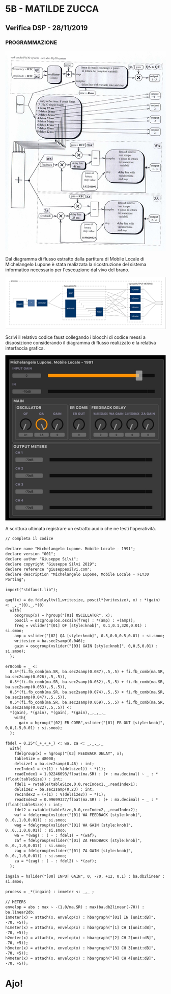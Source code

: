 # 5B - MATILDE ZUCCA

## Verifica DSP - 28/11/2019

### PROGRAMMAZIONE

![diagramma](https://github.com/LSSN/2019-11-28-DSP-5A/blob/master/ML-ESTRATTO.jpeg)

Dal diagramma di flusso estratto dalla partitura di Mobile Locale di Michelangelo Lupone
è stata realizzata la ricostruzione del sistema informatico necessario per l'esecuzione
dal vivo del brano.

![porting](https://github.com/LSSN/2019-11-28-DSP-5A/blob/master/process.svg)

Scrivi il relativo codice faust collegando i blocchi di codice messi a disposizione
considerando il diagramma di flusso realizzato e la relativa interfaccia grafica.

![gui](https://github.com/LSSN/2019-11-28-DSP-5A/blob/master/GUI.jpg)

A scrittura ultimata registrare un estratto audio che ne testi l'operatività.

```
// completa il codice

declare name "Michelangelo Lupone. Mobile Locale - 1991";
declare version "001";
declare author "Giuseppe Silvi";
declare copyright "Giuseppe Silvi 2019";
declare reference "giuseppesilvi.com";
declare description "Michelangelo Lupone, Mobile Locale - FLY30 Porting";

import("stdfaust.lib");

qaqf(x) = de.fdelayltv(1,writesize, poscil*(writesize), x) : *(gain) <: _,_*(0),_,*(0)
  with{
    oscgroup(x) = hgroup("[01] OSCILLATOR", x);
    poscil = oscgroup(os.oscsin(freq) : *(amp) : +(amp));
    freq = vslider("[01] QF [style:knob]", 0.1,0.1,320,0.01) : si.smoo;
    amp = vslider("[02] QA [style:knob]", 0.5,0.0,0.5,0.01) : si.smoo;
    writesize = ba.sec2samp(0.046);
    gain = oscgroup(vslider("[03] GAIN [style:knob]", 0,0,5,0.01) : si.smoo);
  };

er8comb = _ <:
  0.5*(fi.fb_comb(ma.SR, ba.sec2samp(0.087),.5,.5) + fi.fb_comb(ma.SR, ba.sec2samp(0.026),.5,.5)),
  0.5*(fi.fb_comb(ma.SR, ba.sec2samp(0.032),.5,.5) + fi.fb_comb(ma.SR, ba.sec2samp(0.053),.5,.5)),
  0.5*(fi.fb_comb(ma.SR, ba.sec2samp(0.074),.5,.5) + fi.fb_comb(ma.SR, ba.sec2samp(0.047),.5,.5)),
  0.5*(fi.fb_comb(ma.SR, ba.sec2samp(0.059),.5,.5) + fi.fb_comb(ma.SR, ba.sec2samp(0.022),.5,.5)) <:
  *(gain), *(gain), *(gain), *(gain),_,_,_,_
    with{
      gain = hgroup("[02] ER COMB",vslider("[01] ER OUT [style:knob]", 0,0,1.5,0.01) : si.smoo);
  };

fbdel = 0.25*(_+_+_+_) <: wa, za <: _,_,_,_
  with{
    fdelgroup(x) = hgroup("[03] FEEDBACK DELAY", x);
    tableSize = 48000;
    delsize1 = ba.sec2samp(0.46) : int;
    recIndex1 = (+(1) : %(delsize1)) ~ *(1);
    readIndex1 = 1.02246093/float(ma.SR) : (+ : ma.decimal) ~ _ : *(float(tableSize)) : int;
    fdel1 = rwtable(tableSize,0.0,recIndex1,_,readIndex1);
    delsize2 = ba.sec2samp(0.23) : int;
    recIndex2 = (+(1) : %(delsize2)) ~ *(1);
    readIndex2 = 0.99699327/float(ma.SR) : (+ : ma.decimal) ~ _ : *(float(tableSize)) : int;
    fdel2 = rwtable(tableSize,0.0,recIndex2,_,readIndex2);
    waf = fdelgroup(vslider("[01] WA FEEDBACK [style:knob]", 0.,0.,1.0,0.01)) : si.smoo;
    wag = fdelgroup(vslider("[01] WA GAIN [style:knob]", 0.,0.,1.0,0.01)) : si.smoo;
    wa = *(wag) : ( - : fdel1) ~ *(waf);
    zaf = fdelgroup(vslider("[01] ZA FEEDBACK [style:knob]", 0.,0.,1.0,0.01)) : si.smoo;
    zag = fdelgroup(vslider("[01] ZA GAIN [style:knob]", 0.,0.,1.0,0.01)) : si.smoo;
    za = *(zag) : ( - : fdel2) ~ *(zaf);
  };

ingain = hslider("[00] INPUT GAIN", 0, -70, +12, 0.1) : ba.db2linear : si.smoo;

process = _*(ingain) : inmeter <: _,_ ;

// METERS
envelop = abs : max ~ -(1.0/ma.SR) : max(ba.db2linear(-70)) : ba.linear2db;
inmeter(x) = attach(x, envelop(x) : hbargraph("[01] IN [unit:dB]", -70, +5));
h1meter(x) = attach(x, envelop(x) : hbargraph("[1] CH 1[unit:dB]", -70, +5));
h2meter(x) = attach(x, envelop(x) : hbargraph("[2] CH 2[unit:dB]", -70, +5));
h3meter(x) = attach(x, envelop(x) : hbargraph("[3] CH 3[unit:dB]", -70, +5));
h4meter(x) = attach(x, envelop(x) : hbargraph("[4] CH 4[unit:dB]", -70, +5));
```

# Ajo!
